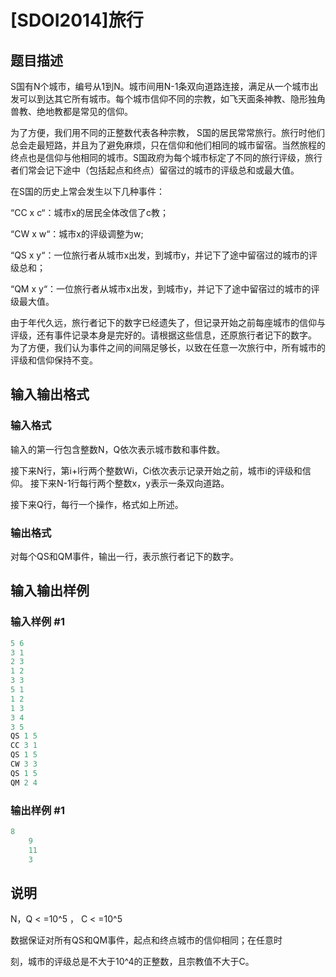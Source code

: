 # [SDOI2014]旅行

## 题目描述

S国有N个城市，编号从1到N。城市间用N-1条双向道路连接，满足从一个城市出发可以到达其它所有城市。每个城市信仰不同的宗教，如飞天面条神教、隐形独角兽教、绝地教都是常见的信仰。

为了方便，我们用不同的正整数代表各种宗教， S国的居民常常旅行。旅行时他们总会走最短路，并且为了避免麻烦，只在信仰和他们相同的城市留宿。当然旅程的终点也是信仰与他相同的城市。S国政府为每个城市标定了不同的旅行评级，旅行者们常会记下途中（包括起点和终点）留宿过的城市的评级总和或最大值。

在S国的历史上常会发生以下几种事件：

“CC x c“：城市x的居民全体改信了c教；

“CW x w“：城市x的评级调整为w;

“QS x y“：一位旅行者从城市x出发，到城市y，并记下了途中留宿过的城市的评级总和；

“QM x y“：一位旅行者从城市x出发，到城市y，并记下了途中留宿过的城市的评级最大值。

由于年代久远，旅行者记下的数字已经遗失了，但记录开始之前每座城市的信仰与评级，还有事件记录本身是完好的。请根据这些信息，还原旅行者记下的数字。 为了方便，我们认为事件之间的间隔足够长，以致在任意一次旅行中，所有城市的评级和信仰保持不变。

## 输入输出格式

### 输入格式

输入的第一行包含整数N，Q依次表示城市数和事件数。

接下来N行，第i+l行两个整数Wi，Ci依次表示记录开始之前，城市i的评级和信仰。 接下来N-1行每行两个整数x，y表示一条双向道路。

接下来Q行，每行一个操作，格式如上所述。

### 输出格式

对每个QS和QM事件，输出一行，表示旅行者记下的数字。

## 输入输出样例

### 输入样例 #1

```cpp
5 6
3 1
2 3
1 2
3 3
5 1
1 2
1 3
3 4
3 5
QS 1 5
CC 3 1
QS 1 5
CW 3 3
QS 1 5
QM 2 4
```


### 输出样例 #1

```cpp
8
    9
    11
    3
```


## 说明

N，Q < =10^5 ， C < =10^5

数据保证对所有QS和QM事件，起点和终点城市的信仰相同；在任意时

刻，城市的评级总是不大于10^4的正整数，且宗教值不大于C。

